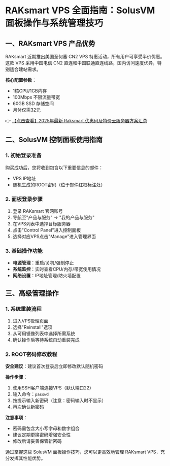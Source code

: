 # RAKsmart VPS 全面指南：SolusVM 面板操作与系统管理技巧

## 一、RAKsmart VPS 产品优势
RAKsmart 近期推出美国圣何塞 CN2 VPS 特惠活动，所有用户可享受半价优惠。这款 VPS 采用中国电信 CN2 直连和中国联通直连线路，国内访问速度优异，特别适合建站需求。

**核心配置参数**：
- 1核CPU/1GB内存
- 100Mbps 不限流量带宽
- 60GB SSD 存储空间
- 月付仅需32元

👉 [【点击查看】2025年最新 Raksmart 优惠码及特价云服务器方案汇总](https://bit.ly/raksmart)

## 二、SolusVM 控制面板使用指南

### 1. 初始登录准备
购买成功后，您将收到包含以下重要信息的邮件：
- VPS IP地址
- 随机生成的ROOT密码（位于邮件红框标注处）

### 2. 面板登录步骤
1. 登录 RAKsmart 官网账号
2. 导航至"产品与服务" → "我的产品与服务"
3. 在VPS列表中选择目标服务器
4. 点击"Control Panel"进入控制面板
5. 选择对应VPS点击"Manage"进入管理界面

### 3. 基础操作功能
- **电源管理**：重启/关机/强制停止
- **系统监控**：实时查看CPU/内存/带宽使用情况
- **网络设置**：IP地址管理/防火墙配置

## 三、高级管理操作

### 1. 系统重装流程
1. 进入VPS管理页面
2. 选择"Reinstall"选项
3. 从可用镜像列表中选择所需系统
4. 确认操作后等待系统自动重装完成

### 2. ROOT密码修改教程
**安全建议**：建议首次登录后立即修改默认随机密码

**操作步骤**：
1. 使用SSH客户端连接VPS（默认端口22）
2. 输入命令：`passwd`
3. 按提示输入新密码（注意：密码输入时不显示）
4. 再次确认新密码

**注意事项**：
- 密码需包含大小写字母和数字组合
- 建议定期更换密码增强安全性
- 修改后请妥善保管新密码

通过掌握这些 SolusVM 面板操作技巧，您可以更高效地管理 RAKsmart VPS，充分发挥其性能优势。